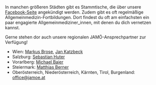 In manchen größeren Städten gibt es Stammtische, die über unsere [Facebook-Seite](https://facebook.com/jungeallgemeinmedizin) angekündigt werden. Zudem gibt es oft regelmäßige Allgemeinmedizin-Fortbildungen. Dort findest du oft am einfachsten ein paar engagierte Allgemeinmediziner\_innen, mit denen du dich vernetzen kannst. 

Gerne stehen dor auch unsere regionalen JAMÖ-Ansprechpartner zur Verfügung!

* Wien: [Markus Brose](mailto:markus.brose@jamoe.at), [Jan Katzbeck](mailto:jan.katzbeck@jamoe.at) 
* Salzburg: [Sebastian Huter](mailto:sebastian.huter@jamoe.at)
* Vorarlberg: [Michael Baier](mailto:michael.baier@jamoe.at)
* Steiermark: [Matthias Berner](mailto:matthias.berner@jamoe.at)
* Oberösterreich, Niederösterreich, Kärnten, Tirol, Burgenland: [office@jamoe.at](mailto:office@jamoe.at)



